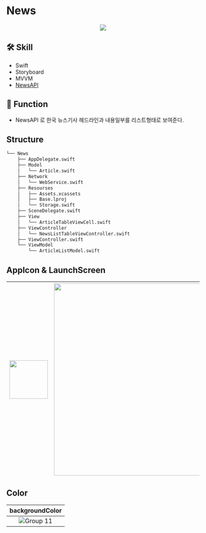 # News

<p align="center"><img src="https://user-images.githubusercontent.com/47210434/179927927-1cc1c40d-9bca-4d38-b40f-30220b914c83.gif"></p>

## 🛠 Skill

- Swift
- Storyboard
- MVVM
- [NewsAPI](https://newsapi.org/)

## 📱 Function

- NewsAPI 로 한국 뉴스기사 헤드라인과 내용일부를 리스트형태로 보여준다.

## Structure

```bash
└── News
    ├── AppDelegate.swift
    ├── Model
    │   └── Article.swift
    ├── Network
    │   └── WebService.swift
    ├── Resourses
    │   ├── Assets.xcassets
    │   ├── Base.lproj
    │   └── Storage.swift
    ├── SceneDelegate.swift
    ├── View
    │   └── ArticleTableViewCell.swift
    ├── ViewController
    │   └── NewsListTableViewController.swift
    ├── ViewController.swift
    └── ViewModel
        └── ArticleListModel.swift
```

## AppIcon & LaunchScreen

| <img src="https://user-images.githubusercontent.com/47210434/186692115-67f9d884-3261-46ad-8e7c-52b394688695.png" height="100"> | <img src="https://user-images.githubusercontent.com/47210434/186692202-62e7fd07-52c6-40b5-8525-beb2f48b8483.png" height="500"> |
| :---------: | :----------: |

## Color

| backgroundColor |
| :----------: |
| ![Group 11](https://user-images.githubusercontent.com/47210434/186692983-55d366bf-0573-44d4-80d4-a9920141c126.png) |

